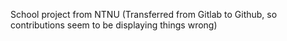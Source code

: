 School project from NTNU (Transferred from Gitlab to Github, so contributions seem to be displaying things wrong)
